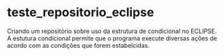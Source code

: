 # teste_repositorio_eclipse
Criando um repositório sobre uso da estrutura de condicional no ECLIPSE.
A estutura condicional permite que o programa execute diversas ações de acordo com as condições que forem estabelcidas.
